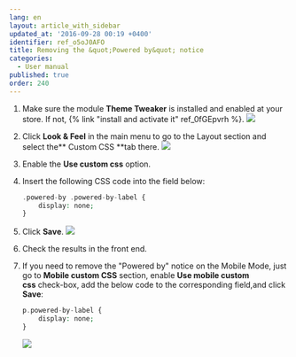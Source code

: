 ```yaml
---
lang: en
layout: article_with_sidebar
updated_at: '2016-09-28 00:19 +0400'
identifier: ref_o5oJ0AFO
title: Removing the &quot;Powered by&quot; notice
categories:
  - User manual
published: true
order: 240
---
```



1.  Make sure the module **Theme Tweaker** is installed and enabled at your store. If not, {% link "install and activate it" ref_0fGEpvrh %}.
    ![]({{site.baseurl}}/attachments/6389847/8716763.png?effects=drop-shadow)
2.  Click **Look & Feel** in the main menu to go to the Layout section and select the** Custom CSS **tab there.
    ![]({{site.baseurl}}/attachments/6389847/8716764.png?effects=drop-shadow)
3.  Enable the **Use custom css** option.

4.  Insert the following CSS code into the field below:

    ```php
    .powered-by .powered-by-label {
        display: none;
    }
    ```

5.  Click **Save**.
    ![]({{site.baseurl}}/attachments/6389847/8716775.png?effects=drop-shadow)

6.  Check the results in the front end.

7.  If you need to remove the "Powered by" notice on the Mobile Mode, just go to **Mobile custom CSS** section, enable **Use mobile custom css** check-box, add the below code to the corresponding field,and click **Save**:

    ```php
    p.powered-by-label {
        display: none;
    }
    ```

    ![]({{site.baseurl}}/attachments/6389847/9437792.png?effects=drop-shadow)


